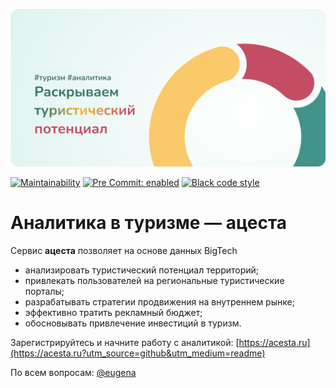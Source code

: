 ![acesta Раскрываем туристический потенциал](acesta/static/img/og/acesta.unlocking.tourism.potential.png)


[![Maintainability](https://api.codeclimate.com/v1/badges/95d6c34b77727a49a538/maintainability)](https://codeclimate.com/github/Fiery-brain/acesta/maintainability)
[![Pre Commit: enabled](https://img.shields.io/badge/pre--commit-enabled-brightgreen?logo=pre-commit&logoColor=white)](https://github.com/pre-commit/pre-commit)
[![Black code style](https://img.shields.io/badge/code%20style-black-000000.svg)](https://github.com/ambv/black)

# Аналитика в туризме — ацеста

Сервис **ацеста** позволяет на основе данных BigTech

  - анализировать туристический потенциал территорий;
  - привлекать пользователей на региональные туристические порталы;
  - разрабатывать стратегии продвижения на внутреннем рынке;
  - эффективно тратить рекламный бюджет;
  - обосновывать привлечение инвестиций в туризм.

Зарегистрируйтесь и начните работу с аналитикой: [https://acesta.ru](https://acesta.ru?utm_source=github&utm_medium=readme)

По всем вопросам: [@eugena](https://t.me/eugena)
